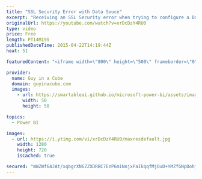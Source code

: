 ```yaml
---
title: "SSL Security Error with Data Souce"
excerpt: "Receiving an SSL Security error when trying to configure a Data Source within Power BI and using Encrypt Connection."
originalUrl: https://youtube.com/watch?v=xrDcDzY4RU0
type: video
price: Free
length: PT14M19S
publishedDateTime: 2015-04-22T14:19:44Z
heat: 51

featuredContent: "<iframe width=\"800\" height=\"500\" frameborder=\"0\" src=\"https://www.youtube.com/embed/xrDcDzY4RU0\" allow=\"accelerometer; autoplay; encrypted-media; gyroscope; picture-in-picture\" allowfullscreen></iframe>"

provider:
  name: Guy in a Cube
  domain: guyinacube.com
  images:
    - url: https://smartableai.github.io/microsoft-power-bi/assets/images/organizations/guyinacube.com-50x50.jpg
      width: 50
      height: 50

topics:
  - Power BI

images:
  - url: https://i.ytimg.com/vi/xrDcDzY4RU0/maxresdefault.jpg
    width: 1280
    height: 720
    isCached: true

secured: "mWZWf64JAt/xqbgrXN6ZZXDRBC7EzP6miNnjxPaIkqqfMjOuD+YMZfGNpDohjHEYpvbwmP0DAvQR3H6wjKKcF+2Te8KIA2Wh7pqpx3K+JCmMY3ZdB8nm/nTMErPruPFPrkHGpeDd/KCnFFIElDYuG/IYZRXo+FXF1r4LFF17mnDHWj5gmeeJFEW5TRZxyylpMU1INNV/meGVsoobgQGY+n6IStz0SrY9e3lACQbGFNGxqaVPGRLpgBeUjbzUnq4VYeduejvSt/ier2BB4y1AJjrFBQ7RmbBUbcEVSmGKK1myW7KftGW5eb70mzPsJqesu7IMa4Gnh6gvOhWpmmMbqGXVrlPzaiD9hFvlTEKMh+ofYkoHzUJdTiNe89JGbIlhbhDsl0KVd7feK18NTRejJyEqQzsiGxO/pcwB8XbB5dU=;bK9Q4aEBIHqYHfxfecU5hA=="
---
```


